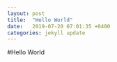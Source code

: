 ```yaml
---
layout: post
title:  "Hello World"
date:   2019-07-20 07:01:35 +0400
categories: jekyll update
---
```


#Hello World
